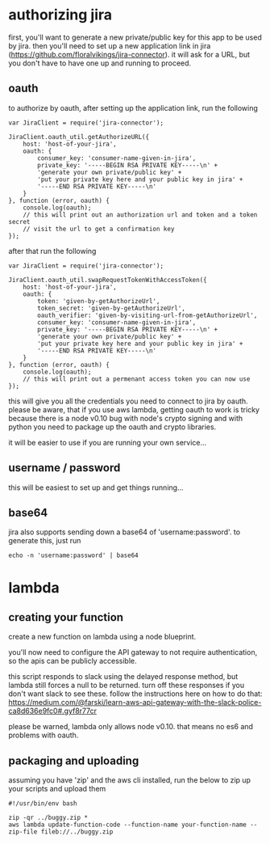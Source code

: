 # authorizing jira

first, you'll want to generate a new private/public key for this app to be used by jira.
then you'll need to set up a new application link in jira (https://github.com/floralvikings/jira-connector). 
it will ask for a URL, but you don't have to have one up and running to proceed.

## oauth

to authorize by oauth, after setting up the application link, run the following

```
var JiraClient = require('jira-connector');

JiraClient.oauth_util.getAuthorizeURL({
    host: 'host-of-your-jira',
    oauth: {
        consumer_key: 'consumer-name-given-in-jira',
        private_key: '-----BEGIN RSA PRIVATE KEY-----\n' +
        'generate your own private/public key' +
        'put your private key here and your public key in jira' +
        '-----END RSA PRIVATE KEY-----\n'
    }
}, function (error, oauth) {
    console.log(oauth);
    // this will print out an authorization url and token and a token secret
    // visit the url to get a confirmation key
});
```

after that run the following

```
var JiraClient = require('jira-connector');

JiraClient.oauth_util.swapRequestTokenWithAccessToken({
    host: 'host-of-your-jira',
    oauth: {
        token: 'given-by-getAuthorizeUrl',
        token_secret: 'given-by-getAuthorizeUrl',
        oauth_verifier: 'given-by-visiting-url-from-getAuthorizeUrl',
        consumer_key: 'consumer-name-given-in-jira',
        private_key: '-----BEGIN RSA PRIVATE KEY-----\n' +
        'generate your own private/public key' +
        'put your private key here and your public key in jira' +
        '-----END RSA PRIVATE KEY-----\n'
    }
}, function (error, oauth) {
    console.log(oauth);
    // this will print out a permenant access token you can now use
});
```

this will give you all the credentials you need to connect to jira by oauth. please be aware, that if you use aws lambda, getting oauth to work is tricky because there is a node v0.10 bug with node's crypto signing and with python you need to package up the oauth and crypto libraries. 

it will be easier to use if you are running your own service...

## username / password

this will be easiest to set up and get things running...

## base64

jira also supports sending down a base64 of 'username:password'. to generate this, just run

```
echo -n 'username:password' | base64
```

# lambda

## creating your function

create a new function on lambda using a node blueprint.

you'll now need to configure the API gateway to not require authentication, so the apis can be publicly accessible.

this script responds to slack using the delayed response method, but lambda still forces a null to be returned. turn off these responses if you don't want slack to see these. follow the instructions here on how to do that: https://medium.com/@farski/learn-aws-api-gateway-with-the-slack-police-ca8d636e9fc0#.gyf8r77cr

please be warned, lambda only allows node v0.10. that means no es6 and problems with oauth.

## packaging and uploading

assuming you have 'zip' and the aws cli installed, run the below to zip up your scripts and upload them

```  
#!/usr/bin/env bash

zip -qr ../buggy.zip *
aws lambda update-function-code --function-name your-function-name --zip-file fileb://../buggy.zip
```
